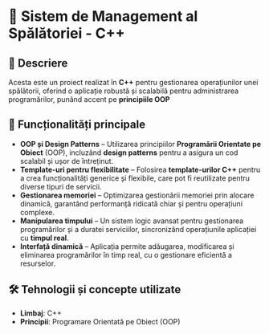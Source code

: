 # 🧼 Sistem de Management al Spălătoriei - C++  

## 📌 Descriere  
Acesta este un proiect realizat în **C++** pentru gestionarea operațiunilor unei spălătorii, oferind o aplicație robustă și scalabilă pentru administrarea programărilor, punând accent pe **principiile OOP**

## 📖 Funcționalități principale  
- **OOP și Design Patterns** – Utilizarea principiilor **Programării Orientate pe Obiect** (OOP), incluzând **design patterns** pentru a asigura un cod scalabil și ușor de întreținut.  
- **Template-uri pentru flexibilitate** – Folosirea **template-urilor C++** pentru a crea funcționalități generice și flexibile, care pot fi reutilizate pentru diverse tipuri de servicii.  
- **Gestionarea memoriei** – Optimizarea gestionării memoriei prin alocare dinamică, garantând performanță ridicată chiar și pentru operațiuni complexe.  
- **Manipularea timpului** – Un sistem logic avansat pentru gestionarea programărilor și a duratei serviciilor, sincronizând operațiunile aplicației cu **timpul real**.  
- **Interfață dinamică** – Aplicația permite adăugarea, modificarea și eliminarea programărilor în timp real, cu o gestionare eficientă a resurselor.

## 🛠️ Tehnologii și concepte utilizate  
- **Limbaj**: C++  
- **Principii**: Programare Orientată pe Obiect (OOP)

